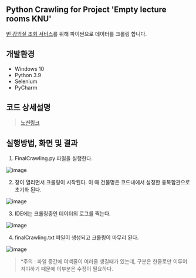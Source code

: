 ## Python Crawling for Project 'Empty lecture rooms KNU'

[빈 강의실 조회 서비스](https://github.com/whipbaek/EmptyLecRoom-KNU)를 위해 파이썬으로 데이터를 크롤링 합니다.

## 개발환경

- Windows 10
- Python 3.9
- Selenium
- PyCharm

## 코드 상세설명 
> [노션링크](https://truth-scallop-0eb.notion.site/Python-Selenium-33572309ffad4ea7a23167052c962778)

## 실행방법, 화면 및 결과

1. FinalCrawling.py 파일을 실행한다.

![image](https://user-images.githubusercontent.com/75191916/172538065-96d57695-3652-4a14-a5cd-e2b34d62780e.png)


2. 창이 열리면서 크롤링이 시작된다. 이 때 건물명은 코드내에서 설정한 융복합관으로 초기화 된다.

![image](https://user-images.githubusercontent.com/75191916/172538239-52db14ef-1ca7-423c-9ab8-b7fba5d9f8c5.png)


3. IDE에는 크롤링중인 데이터의 로그를 찍는다.

![image](https://user-images.githubusercontent.com/75191916/172538378-3cca561d-dc59-4415-a307-2d4c2b29add8.png)


4. finalCrawling.txt 파일이 생성되고 크롤링이 마무리 된다.

![image](https://user-images.githubusercontent.com/75191916/172538527-edcc639a-87d2-45a5-9209-c0bfac1e1fce.png)

> *주의 : 파일 중간에 여백줄이 여러줄 생길때가 있는데, 구분은 한줄로만 이루어져야하기 때문에 이부분은 수정이 필요하다.
